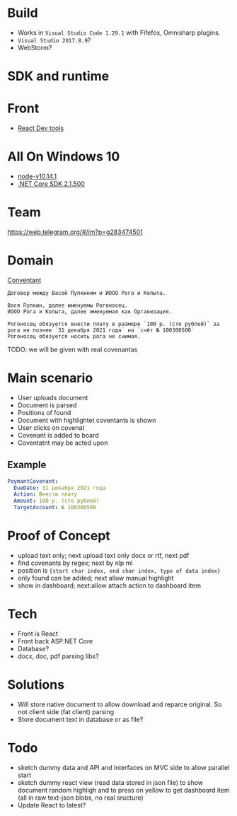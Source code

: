 


# Build

- Works in `Visual Studio Code 1.29.1` with Fifefox, Omnisharp plugins.
- `Visual Studio 2017.8.9`?
- WebStorm?

# SDK and runtime



# Front
- [React Dev tools](https://fb.me/react-devtools)
  
# All On Windows 10
- [node-v10.14.1](https://nodejs.org/dist/v10.14.1/node-v10.14.1-x64.msi)
- [.NET Core SDK 2.1.500 ](https://www.microsoft.com/net/download/thank-you/dotnet-sdk-2.1.500-windows-x64-installer)



# Team

https://web.telegram.org/#/im?p=g283474501

# Domain

[Conventant](https://ru.wikipedia.org/wiki/%D0%9A%D0%BE%D0%B2%D0%B5%D0%BD%D0%B0%D0%BD%D1%82_(%D1%8E%D1%80%D0%B8%D1%81%D0%BF%D1%80%D1%83%D0%B4%D0%B5%D0%BD%D1%86%D0%B8%D1%8F))

```
Договор между Васей Пупкиним и ИООО Рога и Копыта.

Вася Пупкин, далее именуемы Рогоносец.
ИООО Рога и Копыта, далее именуемая как Организация.

Рогоносец обязуется внести плату в размере `100 р. (сто рублей)` за рога не познее `31 декабря 2021 года` на `счёт № 100300500`
Рогоносец обязуется носить рога не снимая.

```

TODO: we will be given with real covenantas

# Main scenario

- User uploads document
- Document is parsed
- Positions of found
- Document with highlightet coventants is shown
- User clicks on covenat
- Covenant is added to board
- Coventatnt may be acted upon

## Example

```yaml
PaymantCovenant:
  DueDate: 31 декабря 2021 года
  Action: Внести плату
  Amount: 100 р. (сто рублей)
  TargetAccount: № 100300500
```


# Proof of Concept

- upload text only; next upload text only docx or rtf, next pdf
- find covenants by regex; next by nlp ml
- position is `{start char index, end char index, type of data index}`
- only found can be added; next allow manual highlight
- show in dashboard; next:allow attach action to dashboard item



# Tech

- Front is React
- Front back ASP.NET Core
- Database?
- docx, doc, pdf parsing libs?

# Solutions
- Will store native document to allow download and reparce original. So not client side (fat client) parsing
- Store document text in database or as file?

# Todo
- sketch dummy data and API and interfaces on MVC side to allow parallel start
- sketch dummy react view (read data stored in json file) to show document random highligh and to press on yellow to get dashboard item (all in raw text-json blobs, no real sructure)
- Update React to latest?